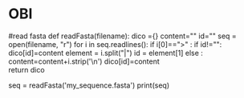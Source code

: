 # OBI
#read fasta
def readFasta(filename):
    dico ={}
    content=""
    id=""
    seq = open(filename, "r")
    for i in seq.readlines():
        if i[0]==">" : 
            if id!="":
                dico[id]=content
            element = i.split("|")
            id = element[1]
        else : 
            content=content+i.strip('\n')
    dico[id]=content    
    return dico

seq = readFasta('my_sequence.fasta')
print(seq)

